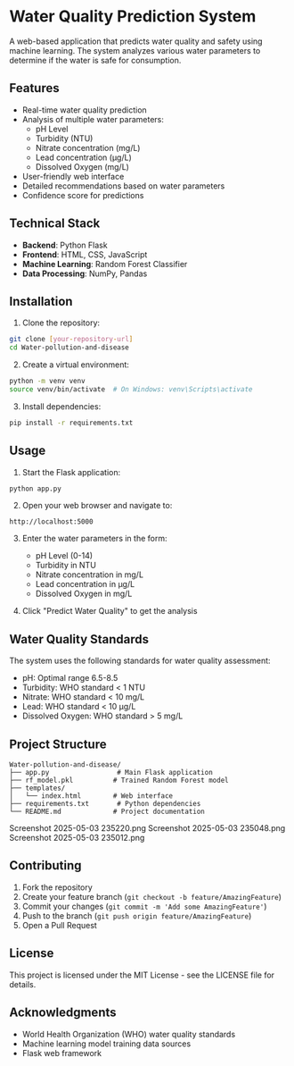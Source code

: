 # Water Quality Prediction System

A web-based application that predicts water quality and safety using machine learning. The system analyzes various water parameters to determine if the water is safe for consumption.

## Features

- Real-time water quality prediction
- Analysis of multiple water parameters:
  - pH Level
  - Turbidity (NTU)
  - Nitrate concentration (mg/L)
  - Lead concentration (µg/L)
  - Dissolved Oxygen (mg/L)
- User-friendly web interface
- Detailed recommendations based on water parameters
- Confidence score for predictions

## Technical Stack

- **Backend**: Python Flask
- **Frontend**: HTML, CSS, JavaScript
- **Machine Learning**: Random Forest Classifier
- **Data Processing**: NumPy, Pandas

## Installation

1. Clone the repository:
```bash
git clone [your-repository-url]
cd Water-pollution-and-disease
```

2. Create a virtual environment:
```bash
python -m venv venv
source venv/bin/activate  # On Windows: venv\Scripts\activate
```

3. Install dependencies:
```bash
pip install -r requirements.txt
```

## Usage

1. Start the Flask application:
```bash
python app.py
```

2. Open your web browser and navigate to:
```
http://localhost:5000
```

3. Enter the water parameters in the form:
   - pH Level (0-14)
   - Turbidity in NTU
   - Nitrate concentration in mg/L
   - Lead concentration in µg/L
   - Dissolved Oxygen in mg/L

4. Click "Predict Water Quality" to get the analysis

## Water Quality Standards

The system uses the following standards for water quality assessment:
- pH: Optimal range 6.5-8.5
- Turbidity: WHO standard < 1 NTU
- Nitrate: WHO standard < 10 mg/L
- Lead: WHO standard < 10 µg/L
- Dissolved Oxygen: WHO standard > 5 mg/L

## Project Structure

```
Water-pollution-and-disease/
├── app.py                 # Main Flask application
├── rf_model.pkl          # Trained Random Forest model
├── templates/
│   └── index.html        # Web interface
├── requirements.txt       # Python dependencies
└── README.md             # Project documentation
```
Screenshot 2025-05-03 235220.png
Screenshot 2025-05-03 235048.png
Screenshot 2025-05-03 235012.png

## Contributing

1. Fork the repository
2. Create your feature branch (`git checkout -b feature/AmazingFeature`)
3. Commit your changes (`git commit -m 'Add some AmazingFeature'`)
4. Push to the branch (`git push origin feature/AmazingFeature`)
5. Open a Pull Request

## License

This project is licensed under the MIT License - see the LICENSE file for details.

## Acknowledgments

- World Health Organization (WHO) water quality standards
- Machine learning model training data sources
- Flask web framework
